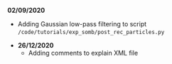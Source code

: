 **02/09/2020**
- Adding Gaussian low-pass filtering to script ``/code/tutorials/exp_somb/post_rec_particles.py``
* **26/12/2020**
    + Adding comments to explain XML file